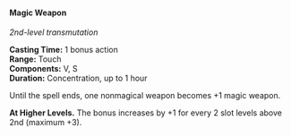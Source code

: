 #### Magic Weapon
<!-- markdownlint-disable link-image-reference-definitions -->
[_metadata_:spell_name]:- "Magic Weapon"
[_metadata_:spell_level]:- "2"
[_metadata_:spell_school]:- "transmutation"
[_metadata_:ritual]:- "false"
[_metadata_:casting_time_amount]:- "1"
[_metadata_:casting_time_unit]:- "bonus action"
[_metadata_:range]:- "Touch"
[_metadata_:target]:- "one nonmagical weapon"
[_metadata_:components_verbal]:- "true"
[_metadata_:components_somatic]:- "true"
[_metadata_:components_material]:- "false"
[_metadata_:duration]:- "1 hour"
[_metadata_:concentration]:- "true"
[_metadata_:compared_to_wotc_srd_5.1]:- "mechanics_same_wording_different"
[_metadata_:compared_to_a5e_srd]:- "mechanics_same_wording_different"
<!-- markdownlint-disable-next-line no-emphasis-as-heading -->
_2nd-level transmutation_

**Casting Time:** 1 bonus action \
**Range:** Touch \
**Components:** V, S \
**Duration:** Concentration, up to 1 hour

Until the spell ends, one nonmagical weapon becomes +1 magic weapon.

**At Higher Levels.**
The bonus increases by +1 for every 2 slot levels above 2nd (maximum +3).
